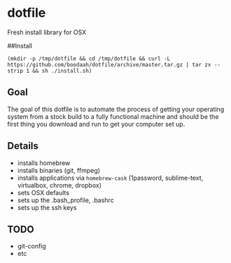 # dotfile

Fresh install library for OSX

##Install

```
(mkdir -p /tmp/dotfile && cd /tmp/dotfile && curl -L https://github.com/boodaah/dotfile/archive/master.tar.gz | tar zx --strip 1 && sh ./install.sh)
```

## Goal

The goal of this dotfile is to automate the process of getting your operating system from a stock build to a fully functional machine and should be the first thing you download and run to get your computer set up.

## Details

- installs homebrew
- installs binaries (git, ffmpeg)
- installs applications via `homebrew-cask` (1password, sublime-text, virtualbox, chrome, dropbox)
- sets OSX defaults
- sets up the .bash_profile, .bashrc
- sets up the ssh keys

## TODO
- git-config
- etc
